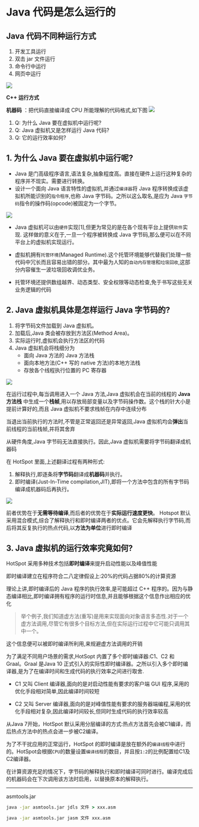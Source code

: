 # Java 代码是怎么运行的

## Java 代码不同种运行方式
1. 开发工具运行
2. 双击 jar 文件运行
3. 命令行中运行
4. 网页中运行

![](http://ww1.sinaimg.cn/large/006rAlqhly1g0vl5q5ms4j30cv06174f.jpg)


**C++ 运行方式** <br>

**机器码** ：把代码直接编译成 CPU 所能理解的代码格式,如下图
![](http://ww1.sinaimg.cn/large/006rAlqhly1g0vlhbowl9j30j50dogmw.jpg)

1. Q: 为什么 Java 要在虚拟机中运行呢?
2. Q: Java 虚拟机又是怎样运行 Java 代码?
3. Q: 它的运行效率如何?


## 1. 为什么 Java 要在虚拟机中运行呢?

- Java 是门高级程序语言,语法复杂,抽象程度高。直接在硬件上运行这种复杂的程序并不现实。需要进行转换。
- 设计一个面向 Java 语言特性的虚拟机,并通过`编译器`将 Java 程序转换成该虚拟机所能识别的`指令程序`,也称 Java 字节码。之所以这么取名,是应为 Java `字节码`指令的操作码(opcode)被固定为一个字节。

![](http://ww1.sinaimg.cn/large/006rAlqhly1g0vli85qgmj30ed04tjrp.jpg)

- Java 虚拟机可以由`硬件`实现[1],但更为常见的是在各个现有平台上提供`软件`实现. 这样做的意义在于,一旦一个程序被转换成 Java 字节码,那么便可以在不同平台上的虚拟机实现运行。

- 虚拟机拥有`托管环境`(Managed Runtime).这个托管环境能够代替我们处理一些代码中冗长而且容易出错的部分。其中最为人知的`自动内存管理`和`垃圾回收`,这部分内容催生一波垃圾回收调优业务。

- 托管环境还提供数组越界、动态类型、安全权限等动态检查,免于书写这些无关业务逻辑的代码

## 2. Java 虚拟机具体是怎样运行 Java 字节码的?

1. 将字节码文件加载到 Java 虚拟机。
2. 加载后,Java 类会被存放到方法区(Method Area)。
3. 实际运行时,虚拟机会执行方法区的代码
4. Java 虚拟机会将栈细分为
    - 面向 Java 方法的 Java 方法栈
    - 面向本地方法(C++ 写的 native 方法)的本地方法栈
    - 存放各个线程执行位置的 PC 寄存器

![](http://ww1.sinaimg.cn/large/006rAlqhly1g0vlzxh87bj30ab08kq3t.jpg)

在运行过程中,每当调用进入一个 Java 方法,Java 虚拟机会在当前的线程的 **Java方法栈** 中生成一个**栈帧**,用以存放局部变量以及字节码操作数。这个栈的针大小是提前计算好的,而且 Java 虚拟机不要求栈帧在内存中连续分布

当退出当前执行的方法时,不管是正常返回还是异常返回,Java 虚拟机均会**弹出**当前线程的当前栈帧,并将其舍弃

从硬件角度,Java 字节码无法直接执行。因此,Java 虚拟机需要将字节码翻译成机器码

在 HotSpot 里面,上述翻译过程有两种形式:
1. 解释执行,即逐条将**字节码**翻译成**机器码**并执行。
2. 即时编译(Just-In-Time compilation,JIT),即将一个方法中包含的所有字节码编译成机器码后再执行。

![](http://ww1.sinaimg.cn/large/006rAlqhly1g0vmd88mzxj30bx07j0tm.jpg)

前者优势在于**无需等待编译**,而后者的优势在于**实际运行速度更快**。 Hotspot 默认采用混合模式,综合了解释执行和即时编译两者的优点。它会先解释执行字节码,而后将其反复执行的热点代码,以**方法为单位**进行即时编译


## 3. Java 虚拟机的运行效率究竟如何?

HotSpot 采用多种技术包括**即时编译**来提升启动性能以及峰值性能

即时编译建立在程序符合二八定律假设上:20%的代码占据80%的计算资源

理论上讲,即时编译后的 Java 程序的执行效率,是可能超过 C++ 程序的。因为与静态编译相比,即时编译拥有程序的运行时信息,并且能够根据这个信息作出相应的优化

> 举个例子,我们知道虚方法(重写)是用来实现面向对象语言多态性.对于一个虚方法调用,尽管它有很多个目标方法,但在实际运行过程中它可能只调用其中一个。

这个信息便可以被即时编译所利用,来规避虚方法调用的开销

为了满足不同用户场景的需求,HotSopt 内置了多个即时编译器:C1、C2 和 Graal。Graal 是Java 10 正式引入的实际性即时编译器。之所以引入多个即时编译器,是为了在编译时间和生成代码的执行效率之间进行取舍.
- C1 又叫 Client 编译器,面向的是对启动性能有要求的客户端 GUI 程序,采用的优化手段相对简单,因此编译时间较短

- C2 又叫 Server 编译器,面向的是对峰值性能有要求的服务器端编程,采用的优化手段相对复杂,因此编译时间较长,但同时生成代码的执行效率较高

从Java 7开始，HotSpot 默认采用分层编译的方式:热点方法首先会被C1编译，而后热点方法中的热点会进一步被C2编译。

为了不干扰应用的正常运行，HotSpot 的即时编译是放在额外的`编译线程`中进行的。HotSpot会根据`CPU`的数量设置`编译线程`的数目，并且按`1:2`的比例配置给C1及C2编译器。

在计算资源充足的情况下，字节码的解释执行和即时编译可同时进行。编译完成后的机器码会在下次调用该方法时启用，以替换原本的解释执行。

----
asmtools.jar

```cmd
java -jar asmtools.jar jdls 文件 > xxx.asm
```
```cmd
java -jar asmtools.jar jasm 文件 xxx.asm
```
